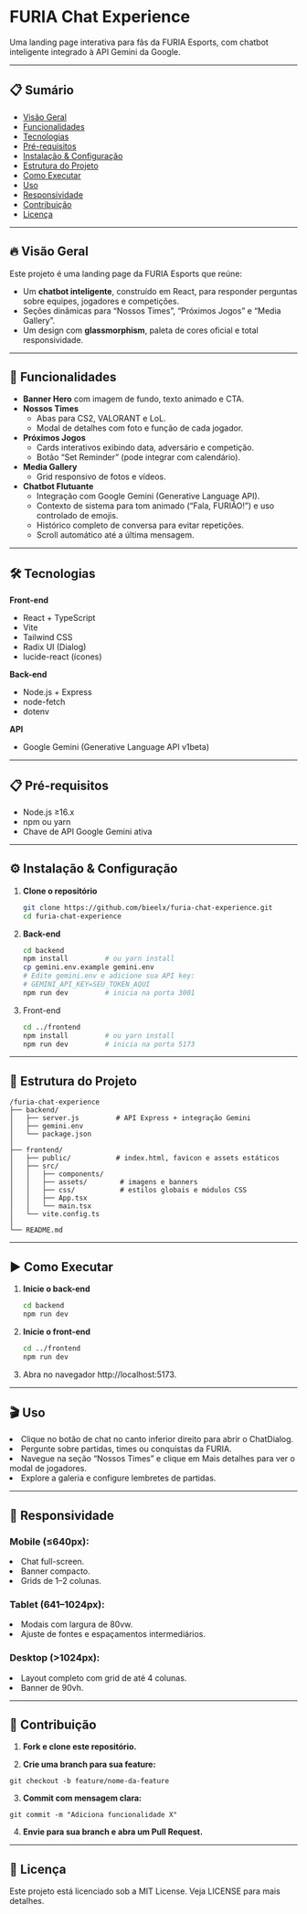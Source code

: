 # FURIA Chat Experience

Uma landing page interativa para fãs da FURIA Esports, com chatbot inteligente integrado à API Gemini da Google.

---

## 📋 Sumário

- [Visão Geral](#visão-geral)  
- [Funcionalidades](#funcionalidades)  
- [Tecnologias](#tecnologias)  
- [Pré-requisitos](#pré-requisitos)  
- [Instalação & Configuração](#instalação--configuração)  
- [Estrutura do Projeto](#estrutura-do-projeto)  
- [Como Executar](#como-executar)  
- [Uso](#uso)  
- [Responsividade](#responsividade)  
- [Contribuição](#contribuição)  
- [Licença](#licença)  

---

## 🔥 Visão Geral

Este projeto é uma landing page da FURIA Esports que reúne:

- Um **chatbot inteligente**, construído em React, para responder perguntas sobre equipes, jogadores e competições.  
- Seções dinâmicas para “Nossos Times”, “Próximos Jogos” e “Media Gallery”.  
- Um design com **glassmorphism**, paleta de cores oficial e total responsividade.

---

## 🚀 Funcionalidades

- **Banner Hero** com imagem de fundo, texto animado e CTA.  
- **Nossos Times**  
  - Abas para CS2, VALORANT e LoL.  
  - Modal de detalhes com foto e função de cada jogador.  
- **Próximos Jogos**  
  - Cards interativos exibindo data, adversário e competição.  
  - Botão “Set Reminder” (pode integrar com calendário).  
- **Media Gallery**  
  - Grid responsivo de fotos e vídeos.  
- **Chatbot Flutuante**  
  - Integração com Google Gemini (Generative Language API).  
  - Contexto de sistema para tom animado (“Fala, FURIÃO!”) e uso controlado de emojis.  
  - Histórico completo de conversa para evitar repetições.  
  - Scroll automático até a última mensagem.  

---

## 🛠️ Tecnologias

**Front-end**  
- React + TypeScript  
- Vite  
- Tailwind CSS  
- Radix UI (Dialog)  
- lucide-react (ícones)

**Back-end**  
- Node.js + Express  
- node-fetch  
- dotenv  

**API**  
- Google Gemini (Generative Language API v1beta)

---

## 📋 Pré-requisitos

- Node.js ≥16.x  
- npm ou yarn  
- Chave de API Google Gemini ativa  

---

## ⚙️ Instalação & Configuração

1. **Clone o repositório**  
   ```bash
   git clone https://github.com/bieelx/furia-chat-experience.git
   cd furia-chat-experience
2. **Back-end**
    ````bash
    cd backend
    npm install         # ou yarn install
    cp gemini.env.example gemini.env
    # Edite gemini.env e adicione sua API key:
    # GEMINI_API_KEY=SEU_TOKEN_AQUI
    npm run dev         # inicia na porta 3001
3. Front-end
    ````bash
    cd ../frontend
    npm install         # ou yarn install
    npm run dev         # inicia na porta 5173
---
## 📁 Estrutura do Projeto
    /furia-chat-experience
    ├── backend/
    │   ├── server.js         # API Express + integração Gemini
    │   ├── gemini.env        
    │   └── package.json
    │
    ├── frontend/
    │   ├── public/           # index.html, favicon e assets estáticos
    │   ├── src/
    │   │   ├── components/    
    │   │   ├── assets/        # imagens e banners
    │   │   ├── css/           # estilos globais e módulos CSS
    │   │   ├── App.tsx
    │   │   └── main.tsx
    │   └── vite.config.ts
    │
    └── README.md

---
## ▶️ Como Executar

1. **Inicie o back-end**
    ````bash
    cd backend
    npm run dev
2. **Inicie o front-end**
    ```bash
    cd ../frontend
    npm run dev
  3. Abra no navegador http://localhost:5173.
---
## 🎬 Uso

  <li>Clique no botão de chat no canto inferior direito para abrir o ChatDialog.

  <li>Pergunte sobre partidas, times ou conquistas da FURIA.

  <li>Navegue na seção “Nossos Times” e clique em Mais detalhes para ver o modal de jogadores.

  <li>Explore a galeria e configure lembretes de partidas.

---

## 📱 Responsividade

  <h3> Mobile (≤640px):</h3>
  <li>Chat full-screen.
  <li>Banner compacto.
  <li>Grids de 1–2 colunas.

  <h3>Tablet (641–1024px):</h3>

   <li>Modais com largura de 80vw.

  <li>Ajuste de fontes e espaçamentos intermediários.

  <h3>Desktop (>1024px):</h3>

  <li>Layout completo com grid de até 4 colunas.

  <li>Banner de 90vh.

---

## 🤝 Contribuição

  1. **Fork e clone este repositório.**

  2. **Crie uma branch para sua feature:**

    git checkout -b feature/nome-da-feature

  3. **Commit com mensagem clara:**

    git commit -m "Adiciona funcionalidade X"

  4. **Envie para sua branch e abra um Pull Request.**

  ---

## 📜 **Licença**

Este projeto está licenciado sob a MIT License. Veja LICENSE para mais detalhes.
